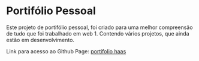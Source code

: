 # Portifólio Pessoal

Este projeto de portifólio pessoal, foi criado para uma melhor compreensão de tudo que foi trabalhado em web 1. Contendo vários projetos, que ainda estão em desenvolvimento.

Link para acesso ao Github Page: [portifolio haas](https://haasgamer.github.io/portifolio_haas/)
